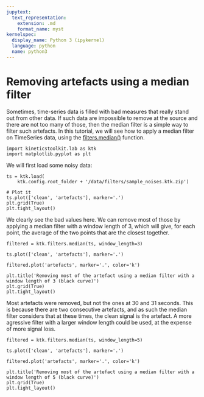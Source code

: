 ```yaml
---
jupytext:
  text_representation:
    extension: .md
    format_name: myst
kernelspec:
  display_name: Python 3 (ipykernel)
  language: python
  name: python3
---
```


# Removing artefacts using a median filter

Sometimes, time-series data is filled with bad measures that really stand out from other data. If such data are impossible to remove at the source and there are not too many of those, then the median filter is a simple way to filter such artefacts. In this tutorial, we will see how to apply a median filter on TimeSeries data, using the [filters.median()](../../03_api/kineticstoolkit.filters.median.rst) function.

```{code-cell}
import kineticstoolkit.lab as ktk
import matplotlib.pyplot as plt
```

We will first load some noisy data:

```{code-cell}
ts = ktk.load(
    ktk.config.root_folder + '/data/filters/sample_noises.ktk.zip')

# Plot it
ts.plot(['clean', 'artefacts'], marker='.')
plt.grid(True)
plt.tight_layout()
```

We clearly see the bad values here. We can remove most of those by applying a median filter with a window length of 3, which will give, for each point, the average of the two points that are the closest together.

```{code-cell}
filtered = ktk.filters.median(ts, window_length=3)

ts.plot(['clean', 'artefacts'], marker='.')

filtered.plot('artefacts', marker='.', color='k')

plt.title('Removing most of the artefact using a median filter with a window length of 3 (black curve)')
plt.grid(True)
plt.tight_layout()
```

Most artefacts were removed, but not the ones at 30 and 31 seconds. This is because there are two consecutive artefacts, and as such the median filter considers that at these times, the clean signal is the artefact. A more agressive filter with a larger window length could be used, at the expense of more signal loss.

```{code-cell}
filtered = ktk.filters.median(ts, window_length=5)

ts.plot(['clean', 'artefacts'], marker='.')

filtered.plot('artefacts', marker='.', color='k')

plt.title('Removing most of the artefact using a median filter with a window length of 5 (black curve)')
plt.grid(True)
plt.tight_layout()
```
